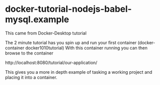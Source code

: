 # docker-tutorial-nodejs-babel-mysql.example

This came from Docker-Desktop tutorial

The 2 minute tutorial has you spin up and run your first container (docker-container docker1010tutorial)
With this container running you can then browse to the container

http://localhost:8080/tutorial/our-application/

This gives you a more in depth example of tasking a working project and placing it into a container.

